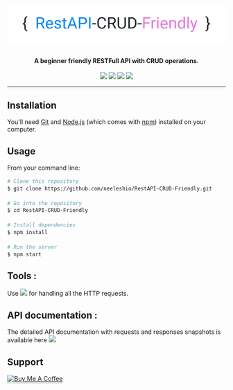 
<h1 align="center">
  <img src="https://raw.githubusercontent.com/neeleshio/stock-images/master/Facebook%20Cover%20-%201(1).png" alt="Markdownify" width="600">
</h1>

<h4 align="center">A beginner friendly RESTFull API with CRUD operations.</h4>

<div align="center">
  <img src="https://img.shields.io/badge/dependencies-expressjs-success">
  <img href="" src="https://img.shields.io/badge/API-documentation-orange">
  <img src="https://img.shields.io/badge/contributions-welcome-orange.svg">
  <img src="https://img.shields.io/badge/license-MIT-blue.svg">
</div>

<hr/>

## Installation

You'll need [Git](https://git-scm.com) and [Node.js](https://nodejs.org/en/download/) (which comes with [npm](http://npmjs.com)) installed on your computer.

## Usage

From your command line:

```bash
# Clone this repository
$ git clone https://github.com/neeleshio/RestAPI-CRUD-Friendly.git

# Go into the repository
$ cd RestAPI-CRUD-Friendly

# Install dependencies
$ npm install

# Run the server
$ npm start
```

## Tools :

Use <img src="https://img.shields.io/badge/POSTMAN-orange?style=for-the-badge"> for handling all the HTTP requests.

## API documentation :

The detailed API documentation with requests and responses snapshots is available here <a href="https://documenter.getpostman.com/view/10182345/T1LPE7h2?version=latest"><img src="https://img.shields.io/badge/API-documentation-orange" ></a>

## Support

<a href="https://www.buymeacoffee.com/neeleshio" target="_blank"><img src="https://www.buymeacoffee.com/assets/img/custom_images/purple_img.png" alt="Buy Me A Coffee" style="height: 41px !important;width: 174px !important;box-shadow: 0px 3px 2px 0px rgba(190, 190, 190, 0.5) !important;-webkit-box-shadow: 0px 3px 2px 0px rgba(190, 190, 190, 0.5) !important;" ></a>
